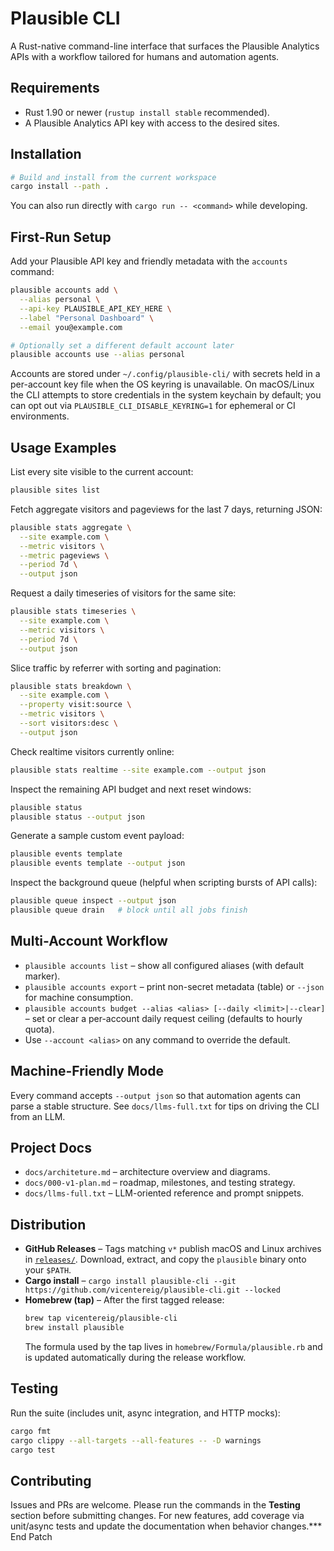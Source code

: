 # Plausible CLI

A Rust-native command-line interface that surfaces the Plausible Analytics APIs
with a workflow tailored for humans and automation agents.

## Requirements

- Rust 1.90 or newer (`rustup install stable` recommended).
- A Plausible Analytics API key with access to the desired sites.

## Installation

```bash
# Build and install from the current workspace
cargo install --path .
```

You can also run directly with `cargo run -- <command>` while developing.

## First-Run Setup

Add your Plausible API key and friendly metadata with the `accounts` command:

```bash
plausible accounts add \
  --alias personal \
  --api-key PLAUSIBLE_API_KEY_HERE \
  --label "Personal Dashboard" \
  --email you@example.com

# Optionally set a different default account later
plausible accounts use --alias personal
```

Accounts are stored under `~/.config/plausible-cli/` with secrets held in a
per-account key file when the OS keyring is unavailable. On macOS/Linux the CLI
attempts to store credentials in the system keychain by default; you can opt out
via `PLAUSIBLE_CLI_DISABLE_KEYRING=1` for ephemeral or CI environments.

## Usage Examples

List every site visible to the current account:

```bash
plausible sites list
```

Fetch aggregate visitors and pageviews for the last 7 days, returning JSON:

```bash
plausible stats aggregate \
  --site example.com \
  --metric visitors \
  --metric pageviews \
  --period 7d \
  --output json
```

Request a daily timeseries of visitors for the same site:

```bash
plausible stats timeseries \
  --site example.com \
  --metric visitors \
  --period 7d \
  --output json
```

Slice traffic by referrer with sorting and pagination:

```bash
plausible stats breakdown \
  --site example.com \
  --property visit:source \
  --metric visitors \
  --sort visitors:desc \
  --output json
```

Check realtime visitors currently online:

```bash
plausible stats realtime --site example.com --output json
```

Inspect the remaining API budget and next reset windows:

```bash
plausible status
plausible status --output json
```

Generate a sample custom event payload:

```bash
plausible events template
plausible events template --output json
```

Inspect the background queue (helpful when scripting bursts of API calls):

```bash
plausible queue inspect --output json
plausible queue drain   # block until all jobs finish
```

## Multi-Account Workflow

- `plausible accounts list` – show all configured aliases (with default marker).
- `plausible accounts export` – print non-secret metadata (table) or
  `--json` for machine consumption.
- `plausible accounts budget --alias <alias> [--daily <limit>|--clear]` – set or
  clear a per-account daily request ceiling (defaults to hourly quota).
- Use `--account <alias>` on any command to override the default.

## Machine-Friendly Mode

Every command accepts `--output json` so that automation agents can parse a
stable structure. See `docs/llms-full.txt` for tips on driving the CLI from an
LLM.

## Project Docs

- `docs/architeture.md` – architecture overview and diagrams.
- `docs/000-v1-plan.md` – roadmap, milestones, and testing strategy.
- `docs/llms-full.txt` – LLM-oriented reference and prompt snippets.

## Distribution

- **GitHub Releases** – Tags matching `v*` publish macOS and Linux archives in
  [`releases/`](https://github.com/vicentereig/plausible-cli/releases). Download, extract, and copy the `plausible` binary onto your `$PATH`.
- **Cargo install** – `cargo install plausible-cli --git https://github.com/vicentereig/plausible-cli.git --locked`
- **Homebrew (tap)** – After the first tagged release:
  ```bash
  brew tap vicentereig/plausible-cli
  brew install plausible
  ```
  The formula used by the tap lives in `homebrew/Formula/plausible.rb` and is updated automatically during the release workflow.

## Testing

Run the suite (includes unit, async integration, and HTTP mocks):

```bash
cargo fmt
cargo clippy --all-targets --all-features -- -D warnings
cargo test
```

## Contributing

Issues and PRs are welcome. Please run the commands in the **Testing** section
before submitting changes. For new features, add coverage via unit/async tests
and update the documentation when behavior changes.*** End Patch
